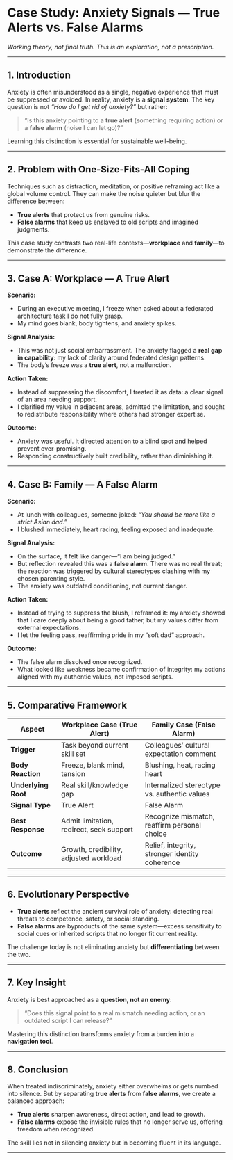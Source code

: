 # Case Study: Anxiety Signals — True Alerts vs. False Alarms

*Working theory, not final truth. This is an exploration, not a prescription.*

---

## 1. Introduction  

Anxiety is often misunderstood as a single, negative experience that must be suppressed or avoided. In reality, anxiety is a **signal system**. The key question is not *“How do I get rid of anxiety?”* but rather:  

> “Is this anxiety pointing to a **true alert** (something requiring action) or a **false alarm** (noise I can let go)?”  

Learning this distinction is essential for sustainable well-being.  

---

## 2. Problem with One-Size-Fits-All Coping  

Techniques such as distraction, meditation, or positive reframing act like a global volume control. They can make the noise quieter but blur the difference between:  

- **True alerts** that protect us from genuine risks.  
- **False alarms** that keep us enslaved to old scripts and imagined judgments.  

This case study contrasts two real-life contexts—**workplace** and **family**—to demonstrate the difference.  

---

## 3. Case A: Workplace — A True Alert  

**Scenario:**  
- During an executive meeting, I freeze when asked about a federated architecture task I do not fully grasp.  
- My mind goes blank, body tightens, and anxiety spikes.  

**Signal Analysis:**  
- This was not just social embarrassment. The anxiety flagged a **real gap in capability**: my lack of clarity around federated design patterns.  
- The body’s freeze was a **true alert**, not a malfunction.  

**Action Taken:**  
- Instead of suppressing the discomfort, I treated it as data: a clear signal of an area needing support.  
- I clarified my value in adjacent areas, admitted the limitation, and sought to redistribute responsibility where others had stronger expertise.  

**Outcome:**  
- Anxiety was useful. It directed attention to a blind spot and helped prevent over-promising.  
- Responding constructively built credibility, rather than diminishing it.  

---

## 4. Case B: Family — A False Alarm  

**Scenario:**  
- At lunch with colleagues, someone joked: *“You should be more like a strict Asian dad.”*  
- I blushed immediately, heart racing, feeling exposed and inadequate.  

**Signal Analysis:**  
- On the surface, it felt like danger—“I am being judged.”  
- But reflection revealed this was a **false alarm**. There was no real threat; the reaction was triggered by cultural stereotypes clashing with my chosen parenting style.  
- The anxiety was outdated conditioning, not current danger.  

**Action Taken:**  
- Instead of trying to suppress the blush, I reframed it: my anxiety showed that I care deeply about being a good father, but my values differ from external expectations.  
- I let the feeling pass, reaffirming pride in my “soft dad” approach.  

**Outcome:**  
- The false alarm dissolved once recognized.  
- What looked like weakness became confirmation of integrity: my actions aligned with my authentic values, not imposed scripts.  

---

## 5. Comparative Framework  

| Aspect              | Workplace Case (True Alert)                          | Family Case (False Alarm)                          |
|---------------------|------------------------------------------------------|---------------------------------------------------|
| **Trigger**         | Task beyond current skill set                        | Colleagues’ cultural expectation comment          |
| **Body Reaction**   | Freeze, blank mind, tension                          | Blushing, heat, racing heart                      |
| **Underlying Root** | Real skill/knowledge gap                             | Internalized stereotype vs. authentic values      |
| **Signal Type**     | True Alert                                           | False Alarm                                       |
| **Best Response**   | Admit limitation, redirect, seek support             | Recognize mismatch, reaffirm personal choice      |
| **Outcome**         | Growth, credibility, adjusted workload               | Relief, integrity, stronger identity coherence    |

---

## 6. Evolutionary Perspective  

- **True alerts** reflect the ancient survival role of anxiety: detecting real threats to competence, safety, or social standing.  
- **False alarms** are byproducts of the same system—excess sensitivity to social cues or inherited scripts that no longer fit current reality.  

The challenge today is not eliminating anxiety but **differentiating** between the two.  

---

## 7. Key Insight  

Anxiety is best approached as a **question, not an enemy**:  

> “Does this signal point to a real mismatch needing action, or an outdated script I can release?”  

Mastering this distinction transforms anxiety from a burden into a **navigation tool**.  

---

## 8. Conclusion  

When treated indiscriminately, anxiety either overwhelms or gets numbed into silence. But by separating **true alerts** from **false alarms**, we create a balanced approach:  

- **True alerts** sharpen awareness, direct action, and lead to growth.  
- **False alarms** expose the invisible rules that no longer serve us, offering freedom when recognized.  

The skill lies not in silencing anxiety but in becoming fluent in its language.  

---